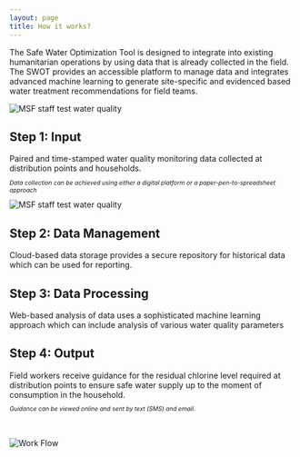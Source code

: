 ```yaml
---
layout: page
title: How it works?
---
```


The Safe Water Optimization Tool is designed to integrate into existing humanitarian operations by using data that is already collected in the field. The SWOT provides an accessible platform to manage data and integrates advanced machine learning to generate site-specific and evidenced based water treatment recommendations for field teams.

<div class="workflow-container">
  <div class="workflow-item">
<img src="{{ site.baseurl }}/public/images/Input_SWOT.png" alt="MSF staff test water quality">
     </div>
    <div class="workflow-item">
<h2>Step 1: Input</h2>
Paired and time-stamped water quality monitoring data collected at distribution points and households.
<p style="font-size:75%"><i>Data collection can be achieved using either a digital platform or a paper-pen-to-spreadsheet approach</i></p>
      </div>
<div class="workflow-item">
<img src="{{ site.baseurl }}/public/images/Data_Management_SWOT.jpg" alt="MSF staff test water quality">
</div>
    <div class="workflow-item">
<h2>Step 2: Data Management</h2>
Cloud-based data storage provides a secure repository for historical data which can be used for reporting.
      </div>
<div class="workflow-item"></div>
<div class="workflow-item">
<h2>Step 3: Data Processing</h2>
Web-based analysis of data uses a sophisticated machine learning approach which can include analysis of various water quality parameters
</div>
    <div class="workflow-item"></div>
    <div class="workflow-item">
<h2>Step 4: Output</h2>
Field workers receive guidance for the residual chlorine level required at distribution points to ensure safe water supply up to the moment of consumption in the household.
<p style="font-size:75%"><i>Guidance can be viewed online and sent by text (SMS) and email.</i></p>
</div>
    </div>


<br>
<br>
<div>
  <img src="{{ site.baseurl }}/public/images/SWOT_workflow.png" alt="Work Flow">
</div>
